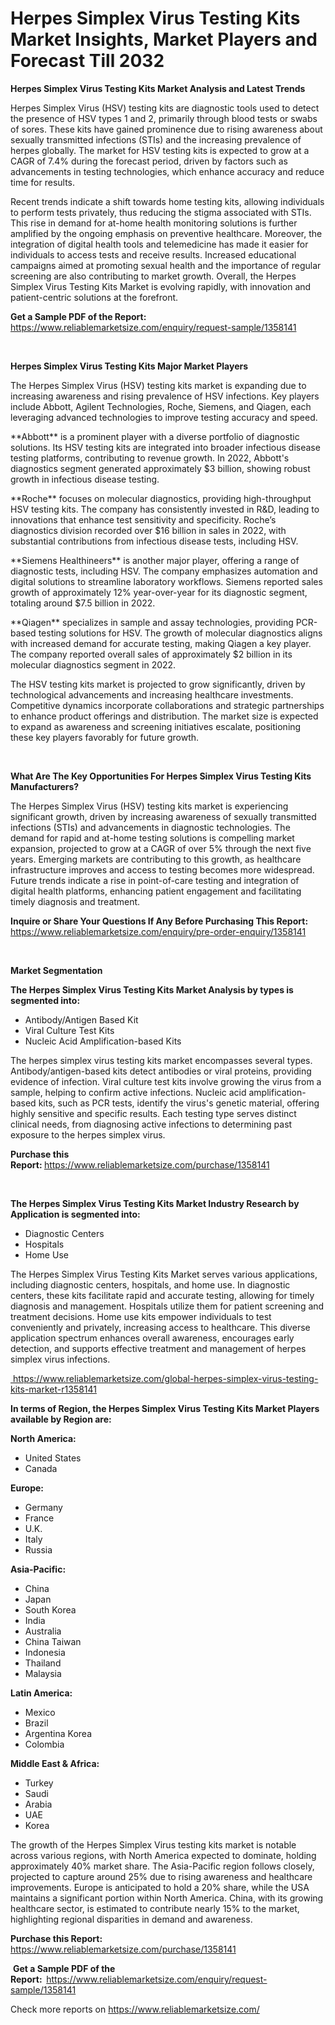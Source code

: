 <p><h1>Herpes Simplex Virus Testing Kits Market Insights, Market Players and Forecast Till 2032</h1></p><p><strong>Herpes Simplex Virus Testing Kits Market Analysis and Latest Trends</strong></p>
<p><p>Herpes Simplex Virus (HSV) testing kits are diagnostic tools used to detect the presence of HSV types 1 and 2, primarily through blood tests or swabs of sores. These kits have gained prominence due to rising awareness about sexually transmitted infections (STIs) and the increasing prevalence of herpes globally. The market for HSV testing kits is expected to grow at a CAGR of 7.4% during the forecast period, driven by factors such as advancements in testing technologies, which enhance accuracy and reduce time for results.</p><p>Recent trends indicate a shift towards home testing kits, allowing individuals to perform tests privately, thus reducing the stigma associated with STIs. This rise in demand for at-home health monitoring solutions is further amplified by the ongoing emphasis on preventive healthcare. Moreover, the integration of digital health tools and telemedicine has made it easier for individuals to access tests and receive results. Increased educational campaigns aimed at promoting sexual health and the importance of regular screening are also contributing to market growth. Overall, the Herpes Simplex Virus Testing Kits Market is evolving rapidly, with innovation and patient-centric solutions at the forefront.</p></p>
<p><strong>Get a Sample PDF of the Report:&nbsp;</strong> <a href="https://www.reliablemarketsize.com/enquiry/request-sample/1358141?utm_campaign=2453&utm_medium=2&utm_source=Github&utm_content=ia&utm_term=04032025&utm_id=herpes-simplex-virus-testing-kits">https://www.reliablemarketsize.com/enquiry/request-sample/1358141</a></p>
<p>&nbsp;</p>
<p><strong>Herpes Simplex Virus Testing Kits Major Market Players</strong></p>
<p><p>The Herpes Simplex Virus (HSV) testing kits market is expanding due to increasing awareness and rising prevalence of HSV infections. Key players include Abbott, Agilent Technologies, Roche, Siemens, and Qiagen, each leveraging advanced technologies to improve testing accuracy and speed.</p><p>**Abbott** is a prominent player with a diverse portfolio of diagnostic solutions. Its HSV testing kits are integrated into broader infectious disease testing platforms, contributing to revenue growth. In 2022, Abbott's diagnostics segment generated approximately $3 billion, showing robust growth in infectious disease testing.</p><p>**Roche** focuses on molecular diagnostics, providing high-throughput HSV testing kits. The company has consistently invested in R&D, leading to innovations that enhance test sensitivity and specificity. Roche’s diagnostics division recorded over $16 billion in sales in 2022, with substantial contributions from infectious disease tests, including HSV.</p><p>**Siemens Healthineers** is another major player, offering a range of diagnostic tests, including HSV. The company emphasizes automation and digital solutions to streamline laboratory workflows. Siemens reported sales growth of approximately 12% year-over-year for its diagnostic segment, totaling around $7.5 billion in 2022.</p><p>**Qiagen** specializes in sample and assay technologies, providing PCR-based testing solutions for HSV. The growth of molecular diagnostics aligns with increased demand for accurate testing, making Qiagen a key player. The company reported overall sales of approximately $2 billion in its molecular diagnostics segment in 2022.</p><p>The HSV testing kits market is projected to grow significantly, driven by technological advancements and increasing healthcare investments. Competitive dynamics incorporate collaborations and strategic partnerships to enhance product offerings and distribution. The market size is expected to expand as awareness and screening initiatives escalate, positioning these key players favorably for future growth.</p></p>
<p>&nbsp;</p>
<p><strong>What Are The Key Opportunities For Herpes Simplex Virus Testing Kits Manufacturers?</strong></p>
<p><p>The Herpes Simplex Virus (HSV) testing kits market is experiencing significant growth, driven by increasing awareness of sexually transmitted infections (STIs) and advancements in diagnostic technologies. The demand for rapid and at-home testing solutions is compelling market expansion, projected to grow at a CAGR of over 5% through the next five years. Emerging markets are contributing to this growth, as healthcare infrastructure improves and access to testing becomes more widespread. Future trends indicate a rise in point-of-care testing and integration of digital health platforms, enhancing patient engagement and facilitating timely diagnosis and treatment.</p></p>
<p><strong>Inquire or Share Your Questions If Any Before Purchasing This Report:</strong> <a href="https://www.reliablemarketsize.com/enquiry/pre-order-enquiry/1358141?utm_campaign=2453&utm_medium=2&utm_source=Github&utm_content=ia&utm_term=04032025&utm_id=herpes-simplex-virus-testing-kits">https://www.reliablemarketsize.com/enquiry/pre-order-enquiry/1358141</a></p>
<p>&nbsp;</p>
<p><strong>Market Segmentation</strong></p>
<p><strong>The Herpes Simplex Virus Testing Kits Market Analysis by types is segmented into:</strong></p>
<p><ul><li>Antibody/Antigen Based Kit</li><li>Viral Culture Test Kits</li><li>Nucleic Acid Amplification-based Kits</li></ul></p>
<p><p>The herpes simplex virus testing kits market encompasses several types. Antibody/antigen-based kits detect antibodies or viral proteins, providing evidence of infection. Viral culture test kits involve growing the virus from a sample, helping to confirm active infections. Nucleic acid amplification-based kits, such as PCR tests, identify the virus's genetic material, offering highly sensitive and specific results. Each testing type serves distinct clinical needs, from diagnosing active infections to determining past exposure to the herpes simplex virus.</p></p>
<p><strong>Purchase this Report:&nbsp;</strong><a href="https://www.reliablemarketsize.com/purchase/1358141?utm_campaign=2453&utm_medium=2&utm_source=Github&utm_content=ia&utm_term=04032025&utm_id=herpes-simplex-virus-testing-kits">https://www.reliablemarketsize.com/purchase/1358141</a></p>
<p>&nbsp;</p>
<p><strong>The Herpes Simplex Virus Testing Kits Market Industry Research by Application is segmented into:</strong></p>
<p><ul><li>Diagnostic Centers</li><li>Hospitals</li><li>Home Use</li></ul></p>
<p><p>The Herpes Simplex Virus Testing Kits Market serves various applications, including diagnostic centers, hospitals, and home use. In diagnostic centers, these kits facilitate rapid and accurate testing, allowing for timely diagnosis and management. Hospitals utilize them for patient screening and treatment decisions. Home use kits empower individuals to test conveniently and privately, increasing access to healthcare. This diverse application spectrum enhances overall awareness, encourages early detection, and supports effective treatment and management of herpes simplex virus infections.</p></p>
<p><a href="https://www.reliablemarketsize.com/global-herpes-simplex-virus-testing-kits-market-r1358141?utm_campaign=2453&utm_medium=2&utm_source=Github&utm_content=ia&utm_term=04032025&utm_id=herpes-simplex-virus-testing-kits">&nbsp;https://www.reliablemarketsize.com/global-herpes-simplex-virus-testing-kits-market-r1358141</a></p>
<p><strong>In terms of Region, the Herpes Simplex Virus Testing Kits Market Players available by Region are:</strong></p>
<p>
    <p> <strong> North America: </strong>
        <ul>
            <li>United States</li>
            <li>Canada</li>
        </ul>
        </p> 
    <p> <strong> Europe: </strong>
        <ul>
            <li>Germany</li>
            <li>France</li>
            <li>U.K.</li>
            <li>Italy</li>
            <li>Russia</li>
        </ul>
        </p> 
    <p> <strong> Asia-Pacific: </strong>
        <ul>
            <li>China</li>
            <li>Japan</li>
            <li>South Korea</li>
            <li>India</li>
            <li>Australia</li>
            <li>China Taiwan</li>
            <li>Indonesia</li>
            <li>Thailand</li>
            <li>Malaysia</li>
        </ul>
        </p> 
    <p> <strong> Latin America: </strong>
        <ul>
            <li>Mexico</li>
            <li>Brazil</li>
            <li>Argentina Korea</li>
            <li>Colombia</li>
        </ul>
        </p> 
    <p> <strong> Middle East & Africa: </strong>
        <ul>
            <li>Turkey</li>
            <li>Saudi</li>
            <li>Arabia</li>
            <li>UAE</li>
            <li>Korea</li>
        </ul>
    </p>
    </p>
<p><p>The growth of the Herpes Simplex Virus testing kits market is notable across various regions, with North America expected to dominate, holding approximately 40% market share. The Asia-Pacific region follows closely, projected to capture around 25% due to rising awareness and healthcare improvements. Europe is anticipated to hold a 20% share, while the USA maintains a significant portion within North America. China, with its growing healthcare sector, is estimated to contribute nearly 15% to the market, highlighting regional disparities in demand and awareness.</p></p>
<p><strong>Purchase this Report: </strong><a href="https://www.reliablemarketsize.com/purchase/1358141?utm_campaign=2453&utm_medium=2&utm_source=Github&utm_content=ia&utm_term=04032025&utm_id=herpes-simplex-virus-testing-kits">https://www.reliablemarketsize.com/purchase/1358141</a></p>
<p>&nbsp;<strong>Get a Sample PDF of the Report:&nbsp;&nbsp;</strong><a href="https://www.reliablemarketsize.com/enquiry/request-sample/1358141?utm_campaign=2453&utm_medium=2&utm_source=Github&utm_content=ia&utm_term=04032025&utm_id=herpes-simplex-virus-testing-kits">https://www.reliablemarketsize.com/enquiry/request-sample/1358141</a></p>
<p><strong></strong></p>
<p>Check more reports on <a href="https://www.reliablemarketsize.com/?utm_campaign=2453&utm_medium=2&utm_source=Github&utm_content=ia&utm_term=04032025&utm_id=herpes-simplex-virus-testing-kits">https://www.reliablemarketsize.com/</a></p>